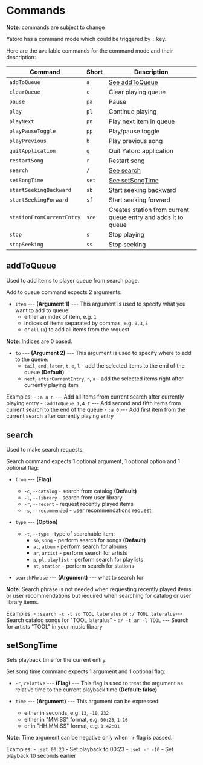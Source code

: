 # Commands
**Note**: commands are subject to change

Yatoro has a command mode which could be triggered by `:` key.

Here are the available commands for the command mode and their description:

| Command                   | Short | Description                                                   |
| ------------------------- | ----- | ------------------------------------------------------------- |
| `addToQueue`              |  `a`  | [See addToQueue](#addToQueue)                                 |
| `clearQueue`              |  `c`  | Clear playing queue                                           |
| `pause`                   | `pa`  | Pause                                                         |
| `play`                    | `pl`  | Continue playing                                              |
| `playNext`                |  `pn` | Play next item in queue                                       |
| `playPauseToggle`         | `pp`  | Play/pause toggle                                             |
| `playPrevious`            |  `b`  | Play previous song                                            |
| `quitApplication`         |  `q`  | Quit Yatoro application                                       |
| `restartSong`             |  `r`  | Restart song                                                  |
| `search`                  |  `/`  | [See search](#search)                                         |
| `setSongTime`             | `set` | [See setSongTime](#setSongTime)                               |
| `startSeekingBackward`    | `sb`  | Start seeking backward                                        |
| `startSeekingForward`     |  `sf` | Start seeking forward                                         |
| `stationFromCurrentEntry` | `sce` | Creates station from current queue entry and adds it to queue |
| `stop`                    |  `s`  | Stop playing                                                  |
| `stopSeeking`             | `ss`  | Stop seeking                                                  |

## addToQueue
Used to add items to player queue from search page.

Add to queue command expects 2 arguments:

- `item` --- **(Argument 1)** --- This argument is used to specify what you want to add to queue:
    - either an index of item, e.g. `1`
    - indices of items separated by commas, e.g. `0,3,5`
    - or `all` (`a`) to add all items from the request

**Note**: Indices are 0 based.

- `to` --- **(Argument 2)** --- This argument is used to specify where to add to the queue:
    - `tail`, `end`, `later`, `t`, `e`, `l` - add the selected items to the end of the queue **(Default)**
    - `next`, `afterCurrentEntry`, `n`, `a` - add the selected items right after currently playing item 

Examples:
    - `:a a n` --- Add all items from current search after currently playing entry
    - `:addToQueue 1,4 t` --- Add second and fifth items from current search to the end of the queue
    - `:a 0` --- Add first item from the current search after currently playing entry

## search
Used to make search requests.

Search command expects 1 optional argument, 1 optional option and 1 optional flag:

- `from` --- **(Flag)**
    - `-c`, `--catalog` - search from catalog **(Default)**
    - `-l`, `--library` - search from user library
    - `-r`, `--recent` - request recently played items
    - `-s`, `--recommended` - user recommendations request

- `type` --- **(Option)**
    - `-t`, `--type` - type of searchable item:
        - `so`, `song` - perform search for songs **(Default)**
        - `al`, `album` - perform search for albums
        - `ar`, `artist` - perform search for artists
        - `p`, `pl`, `playlist` - perform search for playlists
        - `st`, `station` - perform search for stations

- `searchPhrase` --- **(Argument)** --- what to search for

**Note**: Search phrase is not needed when requesting recently played items or user recommendations but required when searching for catalog or user library items.

Examples:
    - `:search -c -t so TOOL lateralus` or `:/ TOOL lateralus`--- Search catalog songs for "TOOL lateralus"
    - `:/ -t ar -l TOOL` --- Search for artists "TOOL" in your music library

## setSongTime
Sets playback time for the current entry.

Set song time command expects 1 argument and 1 optional flag:

- `-r`, `relative` --- **(Flag)** --- This flag is used to treat the argument as relative time to the current playback time **(Default: false)**

- `time` --- **(Argument)** --- This argument can be expressed:
    - either in seconds, e.g. `13`, `-10`, `232`
    - either in "MM:SS" format, e.g. `00:23`, `1:16`
    - or in "HH:MM:SS" format, e.g. `1:42:01`

**Note**: Time argument can be negative only when `-r` flag is passed.

Examples:
    - `:set 00:23` - Set playback to 00:23
    - `:set -r -10` - Set playback 10 seconds earlier
